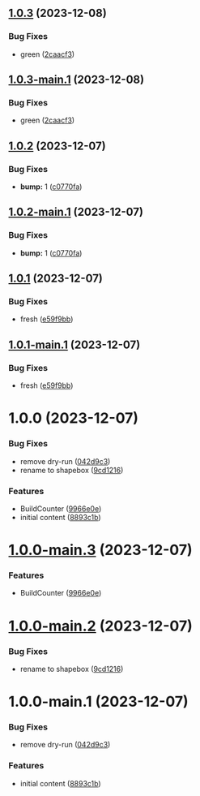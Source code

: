 ## [1.0.3](https://github.com/bobgobills/shapebox/compare/v1.0.2...v1.0.3) (2023-12-08)


### Bug Fixes

* green ([2caacf3](https://github.com/bobgobills/shapebox/commit/2caacf38f2233d970ef8a18cf93fabf472472114))

## [1.0.3-main.1](https://github.com/bobgobills/shapebox/compare/v1.0.2...v1.0.3-main.1) (2023-12-08)


### Bug Fixes

* green ([2caacf3](https://github.com/bobgobills/shapebox/commit/2caacf38f2233d970ef8a18cf93fabf472472114))

## [1.0.2](https://github.com/bobgobills/shapebox/compare/v1.0.1...v1.0.2) (2023-12-07)


### Bug Fixes

* **bump:** 1 ([c0770fa](https://github.com/bobgobills/shapebox/commit/c0770fa20e68115414dfe4539afb77bc004c94b2))

## [1.0.2-main.1](https://github.com/bobgobills/shapebox/compare/v1.0.1...v1.0.2-main.1) (2023-12-07)


### Bug Fixes

* **bump:** 1 ([c0770fa](https://github.com/bobgobills/shapebox/commit/c0770fa20e68115414dfe4539afb77bc004c94b2))

## [1.0.1](https://github.com/bobgobills/shapebox/compare/v1.0.0...v1.0.1) (2023-12-07)


### Bug Fixes

* fresh ([e59f9bb](https://github.com/bobgobills/shapebox/commit/e59f9bb209af5765efd3652396c5cea928e61908))

## [1.0.1-main.1](https://github.com/bobgobills/shapebox/compare/v1.0.0...v1.0.1-main.1) (2023-12-07)


### Bug Fixes

* fresh ([e59f9bb](https://github.com/bobgobills/shapebox/commit/e59f9bb209af5765efd3652396c5cea928e61908))

# 1.0.0 (2023-12-07)


### Bug Fixes

* remove dry-run ([042d9c3](https://github.com/bobgobills/shapebox/commit/042d9c37adb1041765652ae9d7d6a5ce51dbfa1e))
* rename to shapebox ([9cd1216](https://github.com/bobgobills/shapebox/commit/9cd1216d7f7c5e3d8936561e6a95bb9fcb77dbf7))


### Features

* BuildCounter ([9966e0e](https://github.com/bobgobills/shapebox/commit/9966e0ed4a5a7e0ee160ce202e2d63e156913d4c))
* initial content ([8893c1b](https://github.com/bobgobills/shapebox/commit/8893c1b8c8ea2d9aeef141d8ea4017a55da72e85))

# [1.0.0-main.3](https://github.com/bobgobills/shapebox/compare/v1.0.0-main.2...v1.0.0-main.3) (2023-12-07)


### Features

* BuildCounter ([9966e0e](https://github.com/bobgobills/shapebox/commit/9966e0ed4a5a7e0ee160ce202e2d63e156913d4c))

# [1.0.0-main.2](https://github.com/bobgobills/shapebox/compare/v1.0.0-main.1...v1.0.0-main.2) (2023-12-07)


### Bug Fixes

* rename to shapebox ([9cd1216](https://github.com/bobgobills/shapebox/commit/9cd1216d7f7c5e3d8936561e6a95bb9fcb77dbf7))

# 1.0.0-main.1 (2023-12-07)


### Bug Fixes

* remove dry-run ([042d9c3](https://github.com/bobgobills/shapebox/commit/042d9c37adb1041765652ae9d7d6a5ce51dbfa1e))


### Features

* initial content ([8893c1b](https://github.com/bobgobills/shapebox/commit/8893c1b8c8ea2d9aeef141d8ea4017a55da72e85))
